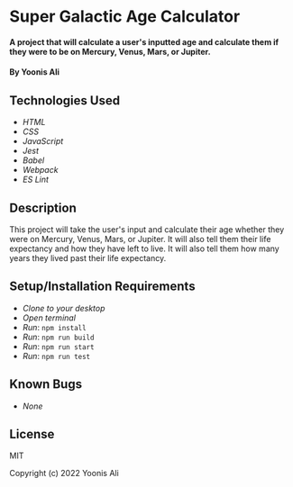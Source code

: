 # Super Galactic Age Calculator

#### A project that will calculate a user's inputted age and calculate them if they were to be on Mercury, Venus, Mars, or Jupiter.

#### By Yoonis Ali

## Technologies Used

* _HTML_
* _CSS_
* _JavaScript_
* _Jest_
* _Babel_
* _Webpack_
* _ES Lint_

## Description
This project will take the user's input and calculate their age whether they were on Mercury, Venus, Mars, or Jupiter. It will also tell them their life expectancy and how they have left to live. It will also tell them how many years they lived past their life expectancy.

## Setup/Installation Requirements

* _Clone to your desktop_
* _Open terminal_
* _Run_: `npm install`
* _Run_: `npm run build`
* _Run_: `npm run start`
* _Run_: `npm run test`

## Known Bugs

* _None_

## License
MIT

Copyright (c) 2022 Yoonis Ali
